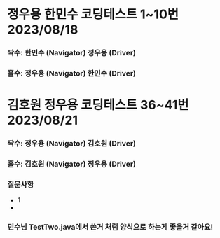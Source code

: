 # 정우용 한민수 코딩테스트 1~10번 2023/08/18
### 짝수: 한민수 (Navigator) 정우용 (Driver)
### 홀수: 정우용 (Navigator) 한민수 (Driver)

# 김호원 정우용 코딩테스트 36~41번 2023/08/21
### 짝수: 정우용 (Navigator) 김호원 (Driver)
### 홀수: 김호원 (Navigator) 정우용 (Driver)
### 질문사항
- 1
- 

### 민수님 TestTwo.java에서 쓴거 처럼 양식으로 하는게 좋을거 같아요!
